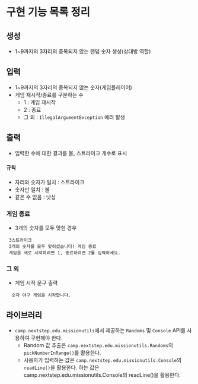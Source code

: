 # 구현 기능 목록 정리
## 생성
- 1~9까지의 3자리의 중복되지 않는 랜덤 숫자 생성(상대방 역할)

## 입력
- 1~9까지의 3자리의 중복되지 않는 숫자(게임플레이어)
- 게임 재시작/종료를 구분하는 수
  - 1 : 게임 재시작
  - 2 : 종료
  - 그 외 : `IllegalArgumentException` 에러 발생

## 출력
- 입력한 수에 대한 결과를 볼, 스트라이크 개수로 표시
#### 규칙
- 자리와 숫자가 일치 : 스트라이크
- 숫자만 일치 : 볼
- 같은 수 없음 : 낫싱

### 게임 종료
- 3개의 숫자를 모두 맞힌 경우 
```
 3스트라이크
 3개의 숫자를 모두 맞히셨습니다! 게임 종료
 게임을 새로 시작하려면 1, 종료하려면 2를 입력하세요.
```  
### 그 외
- 게임 시작 문구 출력
```
  숫자 야구 게임을 시작합니다.
```

## 라이브러리

- `camp.nextstep.edu.missionutils`에서 제공하는 `Randoms` 및 `Console` API를 사용하여 구현해야 한다.
    - Random 값 추출은 `camp.nextstep.edu.missionutils.Randoms`의 `pickNumberInRange()`를 활용한다.
    - 사용자가 입력하는 값은 `camp.nextstep.edu.missionutils.Console`의 `readLine()`을 활용한다.
하는 값은 camp.nextstep.edu.missionutils.Console의 readLine()을 활용한다.